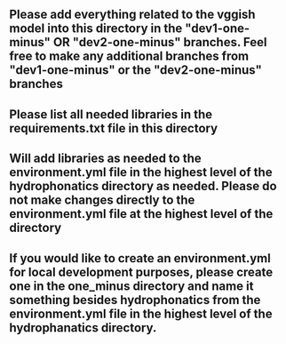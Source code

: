 ## Please add everything related to the vggish model into this directory in the "dev1-one-minus" OR "dev2-one-minus" branches. Feel free to make any additional branches from "dev1-one-minus" or the "dev2-one-minus" branches

## Please list all needed libraries in the requirements.txt file in this directory

## Will add libraries as needed to the environment.yml file in the highest level of the hydrophonatics directory as needed. Please do not make changes directly to the environment.yml file at the highest level of the directory

## If you would like to create an environment.yml for local development purposes, please create one in the one_minus directory and name it something besides hydrophonatics from the environment.yml file in the highest level of the hydrophanatics directory.
